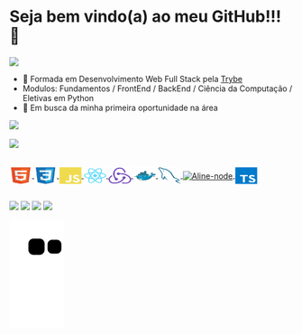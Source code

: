 # Seja bem vindo(a) ao meu GitHub!!! 👋

<img height="180em" align="center" src="https://blog.controlle.com/wp-content/uploads/2017/05/minions.gif"/>

- 🌱 Formada em Desenvolvimento Web Full Stack pela <a href="https://www.betrybe.com/">Trybe</a>
-  Modulos: Fundamentos / FrontEnd / BackEnd / Ciência da Computação / Eletivas em Python
- 🔭 Em busca da minha primeira oportunidade na área

<div>

<a href="https://github.com/AlinyCruz"> <img height="180em" src="https://github - -readme-stats.vercel.app/api?username= AlinyCruz&show_icons=true&theme=dracula& include_all_commits=true&count_private=true"/>

<a href="https://github.com/AlinyCruz"> <img height="180em" src="https://github-readme-stats.vercel.app/api/top-langs/?username=AlinyCruz&layout=compact&langs_count=16&theme=dracula"/>
</div>
  
<div style="display: inline_block"><br>
  <img align="center" alt="Aline-HTML" height="30" width="40" src="https://raw.githubusercontent.com/devicons/devicon/master/icons/html5/html5-original.svg">
  <img align="center" alt="Aline-CSS" height="30" width="40" src="https://raw.githubusercontent.com/devicons/devicon/master/icons/css3/css3-original.svg">
  <img align="center" alt="Aline-Js" height="30" width="40" src="https://raw.githubusercontent.com/devicons/devicon/master/icons/javascript/javascript-plain.svg">
  <img align="center" alt="Aline-React" height="30" width="40" src="https://raw.githubusercontent.com/devicons/devicon/master/icons/react/react-original.svg">
  <img align="center" alt="Aline-Redux" height="30" width="40" src="https://raw.githubusercontent.com/devicons/devicon/master/icons/redux/redux-original.svg">
  <img align="center" alt="Aline-Docker" height="30" width="40" src="https://raw.githubusercontent.com/devicons/devicon/master/icons/docker/docker-original.svg">
  <img align="center" alt="Aline-mysql" height="30" width="40" src="https://raw.githubusercontent.com/devicons/devicon/master/icons/mysql/mysql-original.svg">
  <img align="center" alt="Aline-node" height="30" width="40" src="https://cdn.jsdelivr.net/gh/devicons/devicon/icons/nodejs/nodejs-original.svg">
  <img align="center" alt="Aline-Ts" height="30" width="40" src="https://raw.githubusercontent.com/devicons/devicon/master/icons/typescript/typescript-plain.svg">
</div>

  ##
  
<div>
 <a href="https://instagram.com/aliny.ocruz" target="_blank"><img src="https://img.shields.io/badge/-Instagram-%23E4405F?style=for-the-badge&logo=instagram&logoColor=white" target="_blank"></a>
 <a href = "mailto:aliny.cruz@yahoo.com.br"><img src="https://img.shields.io/badge/yahoo-685EA9?style=for-the-badge&logo=yahoo&logoColor=white" target="_blank"></a>
 <a href="https://www.linkedin.com/in/aliny-cruz-dev/" target="_blank"><img src="https://img.shields.io/badge/-LinkedIn-%230077B5?style=for-the-badge&logo=linkedin&logoColor=white" target="_blank"></a>
 <a href="https://wa.me/5511948253436" target="_blank"><img src="https://img.shields.io/badge/WhatsApp-25D366?style=for-the-badge&logo=whatsapp&logoColor=white" target="_blank"></a> 
</div>
  
 
  
  

![Snake animation](https://github.com/AlinyCruz/AlinyCruz/blob/output/github-contribution-grid-snake.svg)
  
  
